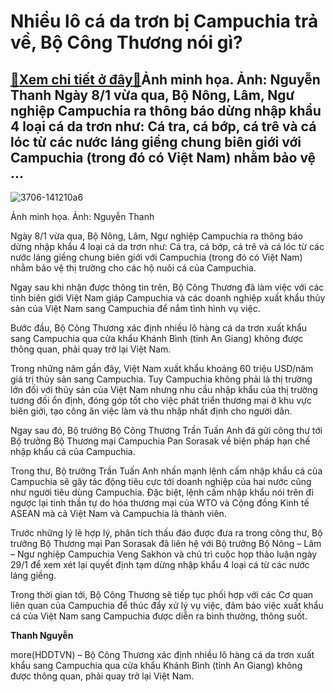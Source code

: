 Nhiều lô cá da trơn bị Campuchia trả về, Bộ Công Thương nói gì?
===============================================================

[:gift:Xem chi tiết ở đây:gift:](https://hddtvn.com/nhieu-lo-ca-da-tron-bi-campuchia-tra-ve-bo-cong-thuong-noi-gi/)Ảnh minh họa. Ảnh: Nguyễn Thanh Ngày 8/1 vừa qua, Bộ Nông, Lâm, Ngư nghiệp Campuchia ra thông báo dừng nhập khẩu 4 loại cá da trơn như: Cá tra, cá bớp, cá trê và cá lóc từ các nước láng giềng chung biên giới với Campuchia (trong đó có Việt Nam) nhằm bảo vệ …
------------------------------------------------------------------------------------------------------------------------------------------------------------------------------------------------------------------------------------------------------------------





![3706-141210a6](https://hddtvn.com/wp-content/uploads/2021/01/94919134.jpg "Nhiều lô cá da trơn bị Campuchia trả về, Bộ Công Thương nói gì?")


Ảnh minh họa. Ảnh: Nguyễn Thanh



Ngày 8/1 vừa qua, Bộ Nông, Lâm, Ngư nghiệp Campuchia ra thông báo dừng nhập khẩu 4 loại cá da trơn như: Cá tra, cá bớp, cá trê và cá lóc từ các nước láng giềng chung biên giới với Campuchia (trong đó có Việt Nam) nhằm bảo vệ thị trường cho các hộ nuôi cá của Campuchia.


Ngay sau khi nhận được thông tin trên, Bộ Công Thương đã làm việc với các tỉnh biên giới Việt Nam giáp Campuchia và các doanh nghiệp xuất khẩu thủy sản của Việt Nam sang Campuchia để nắm tình hình vụ việc.


Bước đầu, Bộ Công Thương xác định nhiều lô hàng cá da trơn xuất khẩu sang Campuchia qua cửa khẩu Khánh Bình (tỉnh An Giang) không được thông quan, phải quay trở lại Việt Nam.


Trong những năm gần đây, Việt Nam xuất khẩu khoảng 60 triệu USD/năm giá trị thủy sản sang Campuchia. Tuy Campuchia không phải là thị trường lớn đối với thủy sản của Việt Nam nhưng nhu cầu nhập khẩu của thị trường tương đối ổn định, đóng góp tốt cho việc phát triển thương mại ở khu vực biên giới, tạo công ăn việc làm và thu nhập nhất định cho người dân.


Ngay sau đó, Bộ trưởng Bộ Công Thương Trần Tuấn Anh đã gửi công thư tới Bộ trưởng Bộ Thương mại Campuchia Pan Sorasak về biện pháp hạn chế nhập khẩu cá của Campuchia.


Trong thư, Bộ trưởng Trần Tuấn Anh nhấn mạnh lệnh cấm nhập khẩu cá của Campuchia sẽ gây tác động tiêu cực tới doanh nghiệp của hai nước cũng như người tiêu dùng Campuchia. Đặc biệt, lệnh cấm nhập khẩu nói trên đi ngược lại tinh thần tự do hóa thương mại của WTO và Cộng đồng Kinh tế ASEAN mà cả Việt Nam và Campuchia là thành viên.


Trước những lý lẽ hợp lý, phân tích thấu đáo được đưa ra trong công thư, Bộ trưởng Bộ Thương mại Pan Sorasak đã liên hệ với Bộ trưởng Bộ Nông – Lâm – Ngư nghiệp Campuchia Veng Sakhon và chủ trì cuộc họp thảo luận ngày 29/1 để xem xét lại quyết định tạm dừng nhập khẩu 4 loại cá từ các nước láng giềng.


Trong thời gian tới, Bộ Công Thương sẽ tiếp tục phối hợp với các Cơ quan liên quan của Campuchia để thúc đẩy xử lý vụ việc, đảm bảo việc xuất khẩu cá của Việt Nam sang Campuchia được diễn ra bình thường, thông suốt.




**Thanh Nguyễn**



more(HDDTVN) – Bộ Công Thương xác định nhiều lô hàng cá da trơn xuất khẩu sang Campuchia qua cửa khẩu Khánh Bình (tỉnh An Giang) không được thông quan, phải quay trở lại Việt Nam.

